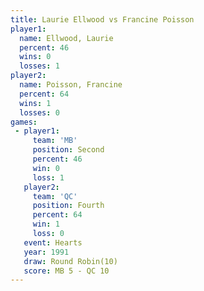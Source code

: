 ```yaml
---
title: Laurie Ellwood vs Francine Poisson
player1:                 
  name: Ellwood, Laurie  
  percent: 46            
  wins: 0                
  losses: 1              
player2:                 
  name: Poisson, Francine
  percent: 64            
  wins: 1                
  losses: 0              
games:
 - player1:          
     team: 'MB'      
     position: Second
     percent: 46     
     win: 0          
     loss: 1         
   player2:          
     team: 'QC'      
     position: Fourth
     percent: 64     
     win: 1          
     loss: 0         
   event: Hearts        
   year: 1991           
   draw: Round Robin(10)
   score: MB 5 - QC 10  
---
```

